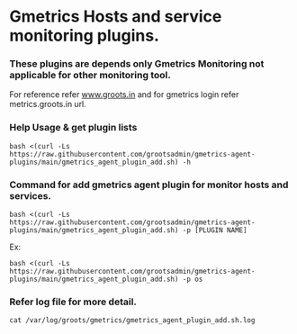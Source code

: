 # Gmetrics Hosts and service monitoring plugins.

### These plugins are depends only Gmetrics Monitoring not applicable for other monitoring tool.
For reference refer www.groots.in and for gmetrics login refer metrics.groots.in url.

### Help Usage & get plugin lists

```bash <(curl -Ls https://raw.githubusercontent.com/grootsadmin/gmetrics-agent-plugins/main/gmetrics_agent_plugin_add.sh) -h```

### Command for add gmetrics agent plugin for monitor hosts and services.

```bash <(curl -Ls https://raw.githubusercontent.com/grootsadmin/gmetrics-agent-plugins/main/gmetrics_agent_plugin_add.sh) -p [PLUGIN NAME]```

Ex:

```bash <(curl -Ls https://raw.githubusercontent.com/grootsadmin/gmetrics-agent-plugins/main/gmetrics_agent_plugin_add.sh) -p os```

### Refer log file for more detail.

```cat /var/log/groots/gmetrics/gmetrics_agent_plugin_add.sh.log ```
